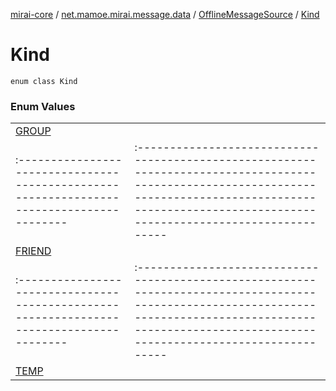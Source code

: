 [mirai-core](../../../index.md) / [net.mamoe.mirai.message.data](../../index.md) / [OfflineMessageSource](../index.md) / [Kind](./index.md)

# Kind

`enum class Kind`

### Enum Values
|||
|:----------------------------------------------------------------------------------------|:---------------------------------------------------------------------------------------------------------------------------------------------------------------------------------------------------------|
| [GROUP](-g-r-o-u-p.md) |  ||||
|:----------------------------------------------------------------------------------------|:---------------------------------------------------------------------------------------------------------------------------------------------------------------------------------------------------------|
| [FRIEND](-f-r-i-e-n-d.md) |  ||||
|:----------------------------------------------------------------------------------------|:---------------------------------------------------------------------------------------------------------------------------------------------------------------------------------------------------------|
| [TEMP](-t-e-m-p.md) |  |

